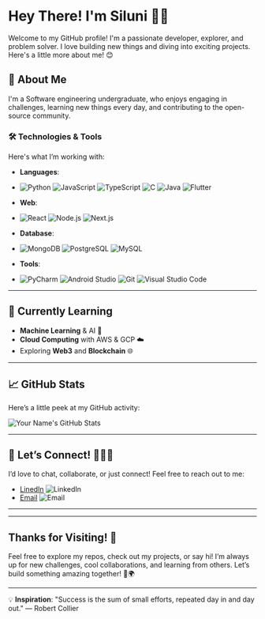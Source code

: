 

<!--
**Silunisilva/Silunisilva** is a ✨ _special_ ✨ repository because its `README.md` (this file) appears on your GitHub profile.

Here are some ideas to get you started:

- 🔭 I’m currently working on ...
- 🌱 I’m currently learning ...
- 👯 I’m looking to collaborate on ...
- 🤔 I’m looking for help with ...
- 💬 Ask me about ...
- 📫 How to reach me: ...
- 😄 Pronouns: ...
- ⚡ Fun fact: ...
-->
# Hey There! I'm Siluni 👋✨

Welcome to my GitHub profile! I'm a passionate developer, explorer, and problem solver. I love building new things and diving into exciting projects. Here's a little more about me! 😊

## 🚀 About Me

I'm a Software engineering undergraduate, who enjoys engaging in challenges, learning new things every day, and contributing to the open-source community. 

### 🛠️ Technologies & Tools

Here's what I’m working with:

- **Languages**:
- 
  ![Python](https://img.shields.io/badge/-Python-3776AB?style=flat&logo=python&logoColor=white)
   ![JavaScript](https://img.shields.io/badge/-JavaScript-000000?style=flat&logo=javascript&logoColor=F7DF1E)
  ![TypeScript](https://img.shields.io/badge/-TypeScript-3178C6?style=flat&logo=typescript&logoColor=white)
  ![C](https://img.shields.io/badge/-C-A8B9CC?style=flat&logo=c&logoColor=white)
   ![Java](https://img.shields.io/badge/-Java-007396?style=flat&logo=java&logoColor=white)
   ![Flutter](https://img.shields.io/badge/-Flutter-02569B?style=flat&logo=flutter&logoColor=white)
  

- **Web**:
- 
  ![React](https://img.shields.io/badge/-React-61DAFB?style=flat&logo=react&logoColor=black)
   ![Node.js](https://img.shields.io/badge/-Node.js-339933?style=flat&logo=node.js&logoColor=white)
   ![Next.js](https://img.shields.io/badge/-Next.js-000000?style=flat&logo=next.js&logoColor=white)

- **Database**:
- 
  ![MongoDB](https://img.shields.io/badge/-MongoDB-47A248?style=flat&logo=mongodb&logoColor=white)
  ![PostgreSQL](https://img.shields.io/badge/-PostgreSQL-4169E1?style=flat&logo=postgresql&logoColor=white)
  ![MySQL](https://img.shields.io/badge/-MySQL-4479A1?style=flat&logo=mysql&logoColor=white)

- **Tools**:
- 
  ![PyCharm](https://img.shields.io/badge/-PyCharm-000000?style=flat&logo=pycharm&logoColor=white)
  ![Android Studio](https://img.shields.io/badge/-Android%20Studio-3DDC84?style=flat&logo=android-studio&logoColor=white)
   ![Git](https://img.shields.io/badge/-Git-F05032?style=flat&logo=git&logoColor=white)
   ![Visual Studio Code](https://img.shields.io/badge/-VS%20Code-0078D4?style=flat&logo=visual-studio-code&logoColor=white)

---

## 🌱 Currently Learning

- **Machine Learning** & AI 🤖
- **Cloud Computing** with AWS & GCP ☁️
- Exploring **Web3** and **Blockchain** 🌐

---

## 📈 GitHub Stats

Here’s a little peek at my GitHub activity:

![Your Name's GitHub Stats](https://github-readme-stats.vercel.app/api?username=yourusername&show_icons=true&hide_title=true&hide_border=true&count_private=true&theme=radical)

---

## 📣 Let’s Connect! 🧑‍🤝‍🧑

I’d love to chat, collaborate, or just connect! Feel free to reach out to me:

- [LinedIn](https://www.linkedin.com/in//siluni-silva-2b3780287/) ![LinkedIn](https://img.shields.io/badge/LinkedIn-%230077B5?style=flat&logo=linkedin&logoColor=white) 
- [Email](mailto:silunisilva2@gmail.com) ![Email](https://img.shields.io/badge/Email-%23D44638?style=flat&logo=gmail&logoColor=white)

---



---



## Thanks for Visiting! 🌟

Feel free to explore my repos, check out my projects, or say hi! I’m always up for new challenges, cool collaborations, and learning from others. Let’s build something amazing together! 🚀🌍

---

💡 **Inspiration**: "Success is the sum of small efforts, repeated day in and day out." — Robert Collier

